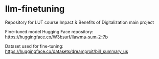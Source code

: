 # llm-finetuning
Repository for LUT course Impact &amp; Benefits of Digitalization main project

Fine-tuned model Hugging Face repository:
https://huggingface.co/W3bsurf/llawma-sum-2-7b

Dataset used for fine-tuning:
https://huggingface.co/datasets/dreamproit/bill_summary_us
